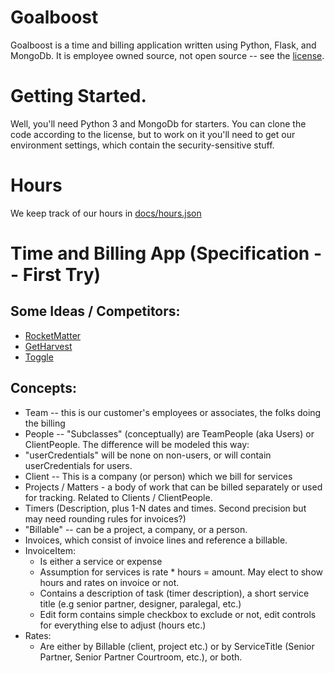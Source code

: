 # Goalboost
Goalboost is a time and billing application written using Python, Flask, and MongoDb.  It is employee owned source, not open source -- see the [license](LICENSE.md).

# Getting Started.
Well, you'll need Python 3 and MongoDb for starters.  You can clone the code according to the license, but to work on it you'll
need to get our environment settings, which contain the security-sensitive stuff.

# Hours 
We keep track of our hours in [docs/hours.json](docs/hours.json)

# Time and Billing App (Specification -- First Try)

## Some Ideas / Competitors:

* [RocketMatter](https://www.rocketmatter.com/law-office-management-software/)
* [GetHarvest](https://www.getharvest.com)
* [Toggle](https://toggl.com)

## Concepts:

* Team -- this is our customer's employees or associates, the folks doing the billing
* People -- "Subclasses" (conceptually) are TeamPeople (aka Users) or ClientPeople.  The difference will be modeled this way:
* 	"userCredentials" will be none on non-users, or will contain userCredentials for users.
* Client -- This is a company (or person) which we bill for services
* Projects / Matters - a body of work that can be billed separately or used for tracking.  Related to Clients / ClientPeople.
* Timers (Description, plus 1-N dates and times.  Second precision but may need rounding rules for invoices?)
* "Billable" -- can be a project, a company, or a person.  
* Invoices, which consist of invoice lines and reference a billable.
* InvoiceItem:
	* Is either a service or expense
	* Assumption for services is rate * hours = amount.  May elect to show hours and rates on invoice or not.
	* Contains a description of task (timer description), a short service title (e.g senior partner, designer, paralegal, etc.)
	* Edit form contains simple checkbox to exclude or not, edit controls for everything else to adjust (hours etc.)
* Rates:
	* Are either by Billable (client, project etc.) or by ServiceTitle (Senior Partner, Senior Partner Courtroom, etc.), or both.


